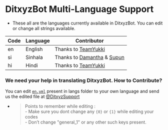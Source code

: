 # DitxyzBot Multi-Language Support

- These all are the languages currently available in DitxyzBot. You can edit or change all strings available.

| Code | Language | Contributor |
|-|-------|-------|
| en | English | Thanks to [TeamYukki](https://t.me/TeamYukki)
| si | Sinhala  | Thanks to [Damantha](https://t.me/MrItzme) & [Supun](https://t.me/Supunma)
| hi | Hindi  | Thanks to [TeamYukki](https://t.me/TeamYukki)


### We need your help in translating DitxyzBot. How to Contribute?

You can edit [`en.yml`](https://github.com/therowsee/public/blob/master/strings/langs/en.yml) present in langs folder to your own language and send us the edited file at [@DitxyzSupport](https://t.me/DitxyzSupport)

- > Points to remember while editing : <br> - Make sure you dont change any `{0}` or `{1}` while editing your codes <br> - Don’t change "general_1" or any other such keys present.
